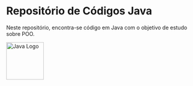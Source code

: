 # Repositório de Códigos Java

Neste repositório, encontra-se código em Java com o objetivo de estudo sobre POO.

<img src="https://www.vectorlogo.zone/logos/java/java-icon.svg" alt="Java Logo" width="100">
